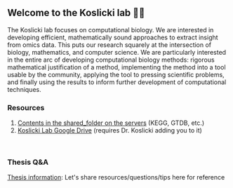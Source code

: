 ## Welcome to the Koslicki lab 👋👋
The Koslicki lab focuses on computational biology. We are interested in developing efficient, mathematically sound approaches to extract insight from omics data. This puts our research squarely at the intersection of biology, mathematics, and computer science. We are particularly interested in the entire arc of developing computational biology methods: rigorous mathematical justification of a method, implementing the method into a tool usable by the community, applying the tool to pressing scientific problems, and finally using the results to inform further development of computational techniques.
</br>

### Resources
1. [Contents in the shared_folder on the servers](https://github.com/KoslickiLab/.github/blob/main/documents/Readme_shared_folder.md) (KEGG, GTDB, etc.)
2. [Koslicki Lab Google Drive](https://drive.google.com/drive/folders/1wnoPTbeqXmpv1XKJ2j79ZVTwh-mwkfaE?usp=share_link) (requires Dr. Koslicki adding you to it)
</br>

### Thesis Q&A
[Thesis information](https://github.com/KoslickiLab/.github/blob/main/documents/Thesis_information.md): Let's share resources/questions/tips here for reference

